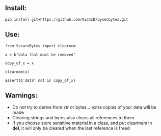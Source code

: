 ## Install:

    pip install git+https://github.com/VidaID/pysecbytes.git  

## Use:

    from SecureBytes import clearmem
    
    x = b'data that must be removed'

    copy_of_x = x

    clearmem(x)

    assert(b'data' not in copy_of_x)

    
## Warnings:

  - Do not try to derive from str or bytes... extra copies of your data will be made
  - Clearing strings and bytes also clears all references to them
  - If you choose store sensitive material in a class, and put clearmem in __del__, it will only be cleared when the last reference is freed

